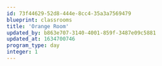 ```yaml
---
id: 73f44629-52d8-444e-8cc4-35a3a7569479
blueprint: classrooms
title: 'Orange Room'
updated_by: b863e707-3140-4001-859f-3487e09c5881
updated_at: 1634700746
program_type: day
integer: 1
---
```

